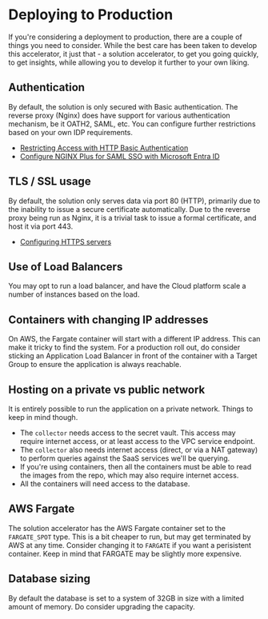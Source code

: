 # Deploying to Production

If you're considering a deployment to production, there are a couple of things you need to consider.  While the best care has been taken to develop this accelerator, it just that - a solution accelerator, to get you going quickly, to get insights, while allowing you to develop it further to your own liking.

## Authentication

By default, the solution is only secured with Basic authentication.  The reverse proxy (Nginx) does have support for various authentication mechanism, be it OATH2, SAML, etc.  You can configure further restrictions based on your own IDP requirements.

* [Restricting Access with HTTP Basic Authentication](https://docs.nginx.com/nginx/admin-guide/security-controls/configuring-http-basic-authentication/)
* [Configure NGINX Plus for SAML SSO with Microsoft Entra ID](https://www.f5.com/company/blog/nginx/configure-nginx-plus-for-saml-sso-with-microsoft-entra-id)

## TLS / SSL usage

By default, the solution only serves data via port 80 (HTTP), primarily due to the inability to issue a secure certificate automatically.  Due to the reverse proxy being run as Nginx, it is a trivial task to issue a formal certificate, and host it via port 443.

* [Configuring HTTPS servers](https://nginx.org/en/docs/http/configuring_https_servers.html)

## Use of Load Balancers

You may opt to run a load balancer, and have the Cloud platform scale a number of instances based on the load.

## Containers with changing IP addresses

On AWS, the Fargate container will start with a different IP address.  This can make it tricky to find the system.  For a production roll out, do consider sticking an Application Load Balancer in front of the container with a Target Group to ensure the application is always reachable.

## Hosting on a private vs public network

It is entirely possible to run the application on a private network.  Things to keep in mind though.

* The `collector` needs access to the secret vault.  This access may require internet access, or at least access to the VPC service endpoint.
* The `collector` also needs internet access (direct, or via a NAT gateway) to perform queries against the SaaS services we'll be querying.
* If you're using containers, then all the containers must be able to read the images from the repo, which may also require internet access.
* All the containers will need access to the database.

## AWS Fargate

The solution accelerator has the AWS Fargate container set to the `FARGATE_SPOT` type.  This is a bit cheaper to run, but may get terminated by AWS at any time.  Consider changing it to `FARGATE` if you want a perisistent container.  Keep in mind that FARGATE may be slightly more expensive.

## Database sizing

By default the database is set to a system of 32GB in size with a limited amount of memory.  Do consider upgrading the capacity.
